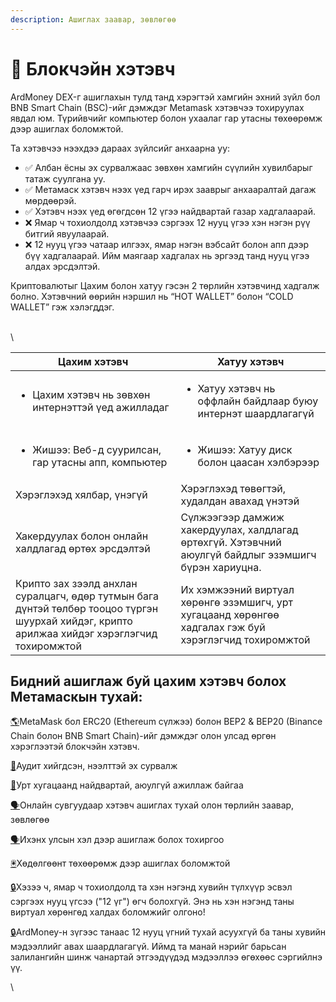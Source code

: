 ```yaml
---
description: Ашиглах заавар, зөвлөгөө
---
```


# 🦊 Блокчэйн хэтэвч

ArdMoney DEX-г ашиглахын тулд танд хэрэгтэй хамгийн эхний зүйл бол BNB Smart Chain (BSC)-ийг дэмждэг Metamask хэтэвчээ тохируулах явдал юм. Түрийвчийг компьютер болон ухаалаг гар утасны төхөөрөмж дээр ашиглах боломжтой.



Та хэтэвчээ нээхдээ дараах зүйлсийг анхаарна уу:

* ✅ Албан ёсны эх сурвалжаас зөвхөн хамгийн сүүлийн хувилбарыг татаж суулгана уу.
* ✅ Метамаск хэтэвч нээх үед гарч ирэх зааврыг анхааралтай дагаж мөрдөөрэй.
* ✅ Хэтэвч нээх үед өгөгдсөн 12 үгээ найдвартай газар хадгалаарай.
* ❌ Ямар ч тохиолдолд хэтэвчээ сэргээх 12 нууц үгээ хэн нэгэн рүү битгий явуулаарай.
* ❌ 12 нууц үгээ чатаар илгээх, ямар нэгэн вэбсайт болон апп дээр бүү хадгалаарай. Ийм маягаар хадгалах нь эргээд танд нууц үгээ алдах эрсдэлтэй.

Криптовалютыг Цахим болон хатуу гэсэн 2 төрлийн хэтэвчинд хадгалж болно. Хэтэвчний өөрийн нэршил нь “HOT WALLET” болон “COLD WALLET” гэж хэлэгддэг.  &#x20;

\
\


| Цахим хэтэвч                                                                                                                                   | Хатуу хэтэвч                                                                                           |
| ---------------------------------------------------------------------------------------------------------------------------------------------- | ------------------------------------------------------------------------------------------------------ |
| <ul><li>Цахим хэтэвч нь зөвхөн интернэттэй үед ажилладаг </li></ul>                                                                            | <ul><li>Хатуу хэтэвч нь оффлайн байдлаар буюу интернэт шаардлагагүй</li></ul>                          |
| <ul><li>Жишээ: Веб-д суурилсан, гар утасны апп, компьютер</li></ul>                                                                            | <ul><li>Жишээ: Хатуу диск болон цаасан хэлбэрээр</li></ul>                                             |
| Хэрэглэхэд хялбар, үнэгүй                                                                                                                      | Хэрэглэхэд төвөгтэй, худалдан авахад үнэтэй                                                            |
| Хакердуулах болон онлайн халдлагад өртөх эрсдэлтэй                                                                                             | Сүлжээгээр дамжиж хакердуулах, халдлагад өртөхгүй. Хэтэвчний аюулгүй байдлыг эзэмшигч бүрэн хариуцна.  |
| Крипто зах зээлд анхлан суралцагч, өдөр тутмын бага дүнтэй төлбөр тооцоо түргэн шуурхай хийдэг, крипто арилжаа хийдэг хэрэглэгчид тохиромжтой  | Их хэмжээний виртуал хөрөнгө эзэмшигч, урт хугацаанд хөрөнгөө хадгалах гэж буй хэрэглэгчид тохиромжтой |



## Бидний ашиглаж буй цахим хэтэвч болох Метамаскын тухай:&#x20;

[🌎](https://emojipedia.org/globe-showing-americas/)MetaMask бол ERC20 (Ethereum сүлжээ) болон BEP2 & BEP20 (Binance Chain болон BNB Smart Chain)-ийг дэмждэг олон улсад өргөн хэрэглээтэй блокчэйн хэтэвч.&#x20;

[📜](https://emojipedia.org/scroll/)Аудит хийгдсэн, нээлттэй эх сурвалж

[🫶](https://emojipedia.org/heart-hands/)Урт хугацаанд найдвартай, аюулгүй ажиллаж байгаа&#x20;

[🗣️](https://emojipedia.org/speaking-head/)Онлайн сувгуудаар хэтэвч ашиглах тухай олон төрлийн заавар, зөвлөгөө

[🗣️](https://emojipedia.org/speaking-head/)Ихэнх улсын хэл дээр ашиглаж болох тохиргоо

[🖲️](https://emojipedia.org/trackball/)Хөдөлгөөнт төхөөрөмж дээр ашиглах боломжтой

[🔒](https://emojipedia.org/locked/)Хэзээ ч, ямар ч тохиолдолд та хэн нэгэнд хувийн түлхүүр эсвэл сэргээх нууц үгсээ  ("12 үг") өгч болохгүй. Энэ нь хэн нэгэнд таны виртуал хөрөнгөд халдах боломжийг олгоно!

[🔒](https://emojipedia.org/locked/)ArdMoney-н зүгээс танаас 12 нууц үгний тухай асуухгүй ба таны хувийн мэдээллийг авах шаардлагагүй. Иймд та манай нэрийг барьсан залилангийн шинж чанартай этгээдүүдэд мэдээллээ өгөхөөс сэргийлнэ үү.&#x20;

\
